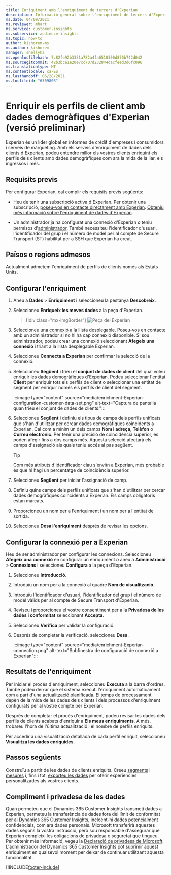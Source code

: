 ```yaml
---
title: Enriquiment amb l'enriquiment de tercers d'Experian
description: Informació general sobre l'enriquiment de tercers d'Experian.
ms.date: 04/09/2021
ms.reviewer: mhart
ms.service: customer-insights
ms.subservice: audience-insights
ms.topic: how-to
author: kishorem-ms
ms.author: kishorem
manager: shellyha
ms.openlocfilehash: 7c82fe92b3351a782a4fa6510300d870b742d042
ms.sourcegitcommit: 42b3bce1e20e7cc707d232844dacfeed3d6fc096
ms.translationtype: HT
ms.contentlocale: ca-ES
ms.lasthandoff: 06/28/2021
ms.locfileid: "6309808"
---
```

# <a name="enrich-customer-profiles-with-demographics-from-experian-preview"></a>Enriquir els perfils de client amb dades demogràfiques d'Experian (versió preliminar)

Experian és un líder global en informes de crèdit d'empreses i consumidors i serveis de màrqueting. Amb els serveis d'enriquiment de dades dels clients d'Experian, podeu entendre millor els vostres clients enriquint els perfils dels clients amb dades demogràfiques com ara la mida de la llar, els ingressos i més.

## <a name="prerequisites"></a>Requisits previs

Per configurar Experian, cal complir els requisits previs següents:

- Heu de tenir una subscripció activa d'Experian. Per obtenir una subscripció, [poseu-vos en contacte directament amb Experian](https://www.experian.com/marketing-services/contact). [Obteniu més informació sobre l'enriquiment de dades d'Experian](https://www.experian.com/marketing-services/microsoft?cmpid=ems_web_mci_cdppage).

- Un administrador ja ha configurat una connexió d'Experian *o* teniu permisos d'[administrador](permissions.md#administrator). També necessiteu l'identificador d'usuari, l'identificador del grup i el número de model per al compte de Secure Transport (ST) habilitat per a SSH que Experian ha creat.

## <a name="supported-countriesregions"></a>Països o regions admesos

Actualment admetem l'enriquiment de perfils de clients només als Estats Units.

## <a name="configure-the-enrichment"></a>Configurar l'enriquiment

1. Aneu a **Dades** > **Enriquiment** i seleccioneu la pestanya **Descobreix**.

1. Seleccioneu **Enriqueix les meves dades** a la peça d'Experian.

   > [!div class="mx-imgBorder"]
   > ![Peça del Experian](media/experian-tile.png "Peça del Experian")
   > 

1. Seleccioneu una [connexió](connections.md) a la llista desplegable. Poseu-vos en contacte amb un administrador si no hi ha cap connexió disponible. Si sou administrador, podeu crear una connexió seleccionant **Afegeix una connexió** i triant a la llista desplegable Experian. 

1. Seleccioneu **Connecta a Experian** per confirmar la selecció de la connexió.

1.  Seleccioneu **Següent** i trieu el **conjunt de dades de client** del qual voleu enriquir les dades demogràfiques d'Experian. Podeu seleccionar l'entitat **Client** per enriquir tots els perfils de client o seleccionar una entitat de segment per enriquir només els perfils de client del segment.

    :::image type="content" source="media/enrichment-Experian-configuration-customer-data-set.png" alt-text="Captura de pantalla quan trieu el conjunt de dades de clients.":::

1. Seleccioneu **Següent** i definiu els tipus de camps dels perfils unificats que s'han d'utilitzar per cercar dades demogràfiques coincidents a Experian. Cal com a mínim un dels camps **Nom i adreça**, **Telèfon** o **Correu electrònic**. Per tenir una precisió de coincidència superior, es poden afegir fins a dos camps més. Aquesta selecció afectarà els camps d'assignació als quals teniu accés al pas següent.

    > [!TIP]
    > Com més atributs d'identificador clau s'enviïn a Experian, més probable és que hi hagi un percentatge de coincidència superior.

1. Seleccioneu **Següent** per iniciar l'assignació de camp.

1. Definiu quins camps dels perfils unificats que s'han d'utilitzar per cercar dades demogràfiques coincidents a Experian. Els camps obligatoris estan marcats.

1. Proporcioneu un nom per a l'enriquiment i un nom per a l'entitat de sortida.

1. Seleccioneu **Desa l'enriquiment** després de revisar les opcions.

## <a name="configure-the-connection-for-experian"></a>Configurar la connexió per a Experian 

Heu de ser administrador per configurar les connexions. Seleccioneu **Afegeix una connexió** en configurar un enriquiment *o* aneu a **Administració** > **Connexions** i seleccioneu **Configura** a la peça d'Experian.

1. Seleccioneu **Introducció**.

1. Introduïu un nom per a la connexió al quadre **Nom de visualització**.

1. Introduïu l'identificador d'usuari, l'identificador del grup i el número de model vàlids per al compte de Secure Transport d'Experian.

1. Reviseu i proporcioneu el vostre consentiment per a la **Privadesa de les dades i conformitat** seleccionant **Accepta**.

1. Seleccioneu **Verifica** per validar la configuració.

1. Després de completar la verificació, seleccioneu **Desa**.
   
   :::image type="content" source="media/enrichment-Experian-connection.png" alt-text="Subfinestra de configuració de connexió a Experian":::

## <a name="enrichment-results"></a>Resultats de l'enriquiment

Per iniciar el procés d'enriquiment, seleccioneu **Executa** a la barra d'ordres. També podeu deixar que el sistema executi l'enriquiment automàticament com a part d'una [actualització planificada](system.md#schedule-tab). El temps de processament depèn de la mida de les dades dels clients i dels processos d'enriquiment configurats per al vostre compte per Experian.

Després de completar el procés d'enriquiment, podeu revisar les dades dels perfils de clients acabats d'enriquir a **Els meus enriquiments**. A més, trobareu l'hora de l'última actualització i el nombre de perfils enriquits.

Per accedir a una visualització detallada de cada perfil enriquit, seleccioneu **Visualitza les dades enriquides**.

## <a name="next-steps"></a>Passos següents

Construïu a partir de les dades de clients enriquits. Creeu [segments](segments.md) i [mesures](measures.md) i, fins i tot, [exporteu les dades](export-destinations.md) per oferir experiències personalitzades als vostres clients.

## <a name="data-privacy-and-compliance"></a>Compliment i privadesa de les dades

Quan permeteu que el Dynamics 365 Customer Insights transmeti dades a Experian, permeteu la transferència de dades fora del límit de conformitat per al Dynamics 365 Customer Insights, incloent-hi dades potencialment confidencials, com ara dades personals. Microsoft transferirà aquestes dades segons la vostra instrucció, però sou responsable d'assegurar que Experian compleixi les obligacions de privadesa o seguretat que tingueu. Per obtenir més informació, vegeu la [Declaració de privadesa de Microsoft](https://go.microsoft.com/fwlink/?linkid=396732).
L'administrador del Dynamics 365 Customer Insights pot suprimir aquest enriquiment en qualsevol moment per deixar de continuar utilitzant aquesta funcionalitat.


[!INCLUDE[footer-include](../includes/footer-banner.md)]
